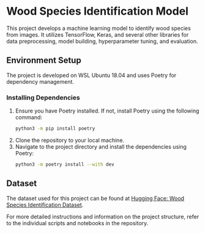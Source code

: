 
# Wood Species Identification Model

This project develops a machine learning model to identify wood species from images. It utilizes TensorFlow, Keras, and several other libraries for data preprocessing, model building, hyperparameter tuning, and evaluation.

## Environment Setup

The project is developed on WSL Ubuntu 18.04 and uses Poetry for dependency management.

### Installing Dependencies

1. Ensure you have Poetry installed. If not, install Poetry using the following command:
   ```bash
   python3 -m pip install poetry
   ```
2. Clone the repository to your local machine.
3. Navigate to the project directory and install the dependencies using Poetry:
   ```bash
   python3 -m poetry install --with dev
   ```

## Dataset

The dataset used for this project can be found at [Hugging Face: Wood Species Identification Dataset](https://huggingface.co/datasets/LynBean/wood-species-identification).

For more detailed instructions and information on the project structure, refer to the individual scripts and notebooks in the repository.

